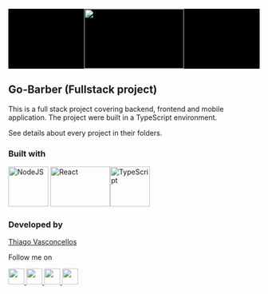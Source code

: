 <div style="background-color: black;"><p align="center">
  <img width="200" height="120" src="https://i.ibb.co/MSqKC3y/logo.png" style="background-color: black;"/>
</p></div>

## Go-Barber (Fullstack project)

This is a full stack project covering backend, frontend and mobile application.
The project were built in a TypeScript environment.

See details about every project in their folders.

### Built with

<img title="NodeJS" width="80" height="80" src="https://walde.co/wp-content/uploads/2016/09/nodejs_logo.png">   <img title="React" width="120" height="80" src="https://cdn.worldvectorlogo.com/logos/react.svg"><img title="TypeScript" width="80" height="80" src="https://seeklogo.com/images/T/typescript-logo-B29A3F462D-seeklogo.com.png">


### Developed by
[Thiago Vasconcellos](https://github.com/thiagovasconcellos)

Follow me on <p><a href="https://twitter.com/tvas_anusz"><img src="https://logodownload.org/wp-content/uploads/2014/09/twitter-logo-1-1.png" width="32" height="32" /></a><a href="https://www.linkedin.com/in/thiago-vasconcellos-ba070442/"> <img src="https://image.flaticon.com/icons/png/512/174/174857.png" width="32" height="32"/></a><a href="https://www.facebook.com/thiagovasconcellos88"> <img src="https://pngimg.com/uploads/facebook_logos/facebook_logos_PNG19748.png" width="32" height="32"/></a><a href="https://www.instagram.com/thiagov.23/"> <img src="https://logodownload.org/wp-content/uploads/2017/04/instagram-logo.png" width="32" height="32"/></a></p>